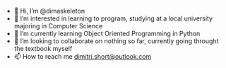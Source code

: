 - 👋 Hi, I’m @dimaskeleton
- 👀 I’m interested in learning to program, studying at a local university majoring in Computer Science 
- 🌱 I’m currently learning Object Oriented Programming in Python
- 💞️ I’m looking to collaborate on nothing so far, currently going throught the textbook myself 
- 📫 How to reach me dimitri.short@outlook.com

<!---
dimaskeleton/dimaskeleton is a ✨ special ✨ repository because its `README.md` (this file) appears on your GitHub profile.
You can click the Preview link to take a look at your changes.
--->
